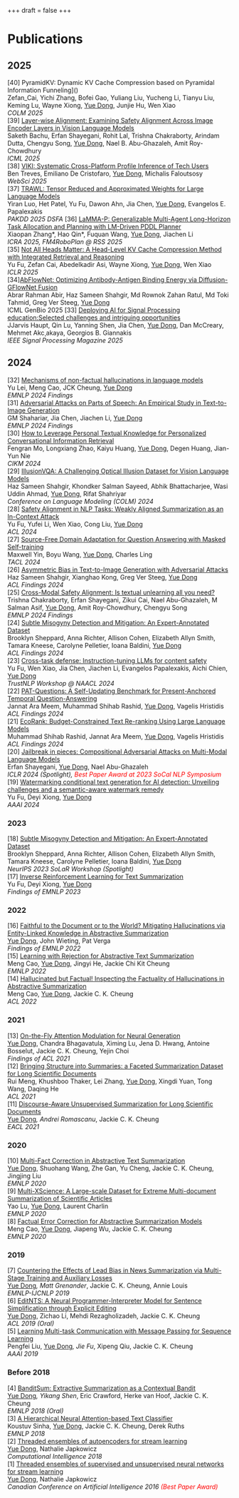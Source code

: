 +++
draft = false
+++

# Publications
## 2025

[40] PyramidKV: Dynamic KV Cache Compression based on Pyramidal Information Funneling]()<br>Zefan_Cai, Yichi Zhang, Bofei Gao, Yuliang Liu, Yucheng Li, Tianyu Liu, Keming Lu, Wayne Xiong,  <u>Yue Dong</u>, Junjie Hu, Wen Xiao<br>*COLM 2025*    
[39] [Layer-wise Alignment: Examining Safety Alignment Across Image Encoder Layers in Vision Language Models]()<br>Saketh Bachu, Erfan Shayegani, Rohit Lal, Trishna Chakraborty, Arindam Dutta, Chengyu Song, <u>Yue Dong</u>, Nael B. Abu-Ghazaleh, Amit Roy-Chowdhury<br>*ICML 2025*  
[38] [VIKI: Systematic Cross-Platform Profile Inference of Tech Users]()<br>Ben Treves, Emiliano De Cristofaro,  <u>Yue Dong</u>, Michalis Faloutsosy<br>*WebSci 2025*  
[37] [TRAWL: Tensor Reduced and Approximated Weights for Large Language Models]()<br>Yiran Luo, Het Patel, Yu Fu, Dawon Ahn, Jia Chen, <u>Yue Dong</u>, Evangelos E. Papalexakis<br>*PAKDD 2025 DSFA*
[36] [LaMMA-P: Generalizable Multi-Agent Long-Horizon Task Allocation and Planning with LM-Driven PDDL Planner]()<br>Xiaopan Zhang*, Hao Qin*, Fuquan Wang, <u>Yue Dong</u>, Jiachen Li<br>*ICRA 2025, FM4RoboPlan @ RSS 2025*  
[35] [Not All Heads Matter: A Head-Level KV Cache Compression Method with Integrated Retrieval and Reasoning](https://arxiv.org/abs/2410.19258)<br>Yu Fu, Zefan Cai, Abedelkadir Asi, Wayne Xiong, <u>Yue Dong</u>, Wen Xiao<br>*ICLR 2025*  
[34][AbFlowNet: Optimizing Antibody-Antigen Binding Energy via Diffusion-GFlowNet Fusion](https://arxiv.org/pdf/2505.12358)<br>Abrar Rahman Abir, Haz Sameen Shahgir, Md Rownok Zahan Ratul, Md Toki Tahmid, Greg Ver Steeg, <u>Yue Dong</u><br>ICML GenBio 2025
[33] [Deploying AI for Signal Processing education:Selected challenges and intriguing opportunities]()<br>JJarvis Haupt, Qin Lu, Yanning Shen, Jia Chen, <u>Yue Dong</u>, Dan McCreary, Mehmet Akc¸akaya, Georgios B. Giannakis<br>*IEEE Signal Processing Magazine 2025*  

## 2024
[32] [Mechanisms of non-factual hallucinations in language models](https://arxiv.org/abs/2403.18167)<br>Yu Lei, Meng Cao, JCK Cheung, <u>Yue Dong</u><br>*EMNLP 2024 Findings*  
[31] [Adversarial Attacks on Parts of Speech: An Empirical Study in Text-to-Image Generation](https://arxiv.org/abs/2409.15381)<br>GM Shahariar, Jia Chen, Jiachen Li, <u>Yue Dong</u><br>*EMNLP 2024 Findings*  
[30] [How to Leverage Personal Textual Knowledge for Personalized Conversational Information Retrieval](https://dl.acm.org/doi/abs/10.1145/3627673.3679939)<br>Fengran Mo, Longxiang Zhao, Kaiyu Huang, <u>Yue Dong</u>, Degen Huang, Jian-Yun Nie<br>*CIKM 2024*  
[29] [IllusionVQA: A Challenging Optical Illusion Dataset for Vision Language Models](https://arxiv.org/abs/2403.15952)<br>Haz Sameen Shahgir, Khondker Salman Sayeed, Abhik Bhattacharjee, Wasi Uddin Ahmad, <u>Yue Dong</u>, Rifat Shahriyar<br>*Conference on Language Modeling (COLM) 2024*  
[28] [Safety Alignment in NLP Tasks: Weakly Aligned Summarization as an In-Context Attack](https://arxiv.org/abs/2312.06924)<br>Yu Fu, Yufei Li, Wen Xiao, Cong Liu, <u>Yue Dong</u><br>*ACL 2024*  
[27] [Source-Free Domain Adaptation for Question Answering with Masked Self-training](https://arxiv.org/abs/2212.09563)<br>Maxwell Yin, Boyu Wang, <u>Yue Dong</u>, Charles Ling<br>*TACL 2024*  
[26] [Asymmetric Bias in Text-to-Image Generation with Adversarial Attacks](https://arxiv.org/abs/2312.14440)<br>Haz Sameen Shahgir, Xianghao Kong, Greg Ver Steeg, <u>Yue Dong</u><br>*ACL Findings 2024*  
[25] [Cross-Modal Safety Alignment: Is textual unlearning all you need?](https://arxiv.org/abs/2406.02575)<br>Trishna Chakraborty, Erfan Shayegani, Zikui Cai, Nael Abu-Ghazaleh, M Salman Asif, <u>Yue Dong</u>, Amit Roy-Chowdhury, Chengyu Song<br>*EMNLP 2024 Findings*  
[24] [Subtle Misogyny Detection and Mitigation: An Expert-Annotated Dataset](https://arxiv.org/abs/2311.09443)<br>Brooklyn Sheppard, Anna Richter, Allison Cohen, Elizabeth Allyn Smith, Tamara Kneese, Carolyne Pelletier, Ioana Baldini, <u>Yue Dong</u><br>*ACL Findings 2024*  
[23] [Cross-task defense: Instruction-tuning LLMs for content safety](https://arxiv.org/abs/2312.06924)<br>Yu Fu, Wen Xiao, Jia Chen, Jiachen Li, Evangelos Papalexakis, Aichi Chien, <u>Yue Dong</u><br>*TrustNLP Workshop @ NAACL 2024*  
[22] [PAT-Questions: A Self-Updating Benchmark for Present-Anchored Temporal Question-Answering](https://arxiv.org/abs/2402.11034)<br>Jannat Ara Meem, Muhammad Shihab Rashid, <u>Yue Dong</u>, Vagelis Hristidis<br>*ACL Findings 2024*  
[21] [EcoRank: Budget-Constrained Text Re-ranking Using Large Language Models](https://arxiv.org/abs/2402.10866)<br>Muhammad Shihab Rashid, Jannat Ara Meem, <u>Yue Dong</u>, Vagelis Hristidis<br>*ACL Findings 2024*  
[20] [Jailbreak in pieces: Compositional Adversarial Attacks on Multi-Modal Language Models](https://arxiv.org/abs/2401.12345)<br>Erfan Shayegani, <u>Yue Dong</u>, Nael Abu-Ghazaleh<br>*ICLR 2024 (Spotlight), <span style="color:red">Best Paper Award at 2023 SoCal NLP Symposium</span>*  
[19] [Watermarking conditional text generation for AI detection: Unveiling challenges and a semantic-aware watermark remedy](https://arxiv.org/abs/2401.67890)<br>Yu Fu, Deyi Xiong, <u>Yue Dong</u><br>*AAAI 2024*

### 2023
[18] [Subtle Misogyny Detection and Mitigation: An Expert-Annotated Dataset](#)<br>Brooklyn Sheppard, Anna Richter, Allison Cohen, Elizabeth Allyn Smith, Tamara Kneese, Carolyne Pelletier, Ioana Baldini, <u>Yue Dong</u><br>*NeurIPS 2023 SoLaR Workshop (Spotlight)*  
[17] [Inverse Reinforcement Learning for Text Summarization](#)<br>Yu Fu, Deyi Xiong, <u>Yue Dong</u><br>*Findings of EMNLP 2023*


### 2022
[16] [Faithful to the Document or to the World? Mitigating Hallucinations via Entity-Linked Knowledge in Abstractive Summarization](#)<br><u>Yue Dong</u>, John Wieting, Pat Verga<br>*Findings of EMNLP 2022*  
[15] [Learning with Rejection for Abstractive Text Summarization](#)<br>Meng Cao, <u>Yue Dong</u>, Jingyi He, Jackie Chi Kit Cheung<br>*EMNLP 2022*  
[14] [Hallucinated but Factual! Inspecting the Factuality of Hallucinations in Abstractive Summarization](#)<br>Meng Cao, <u>Yue Dong</u>, Jackie C. K. Cheung<br>*ACL 2022*


### 2021
[13] [On-the-Fly Attention Modulation for Neural Generation](#)<br><u>Yue Dong</u>, Chandra Bhagavatula, Ximing Lu, Jena D. Hwang, Antoine Bosselut, Jackie C. K. Cheung, Yejin Choi<br>*Findings of ACL 2021*  
[12] [Bringing Structure into Summaries: a Faceted Summarization Dataset for Long Scientific Documents](#)<br>Rui Meng, Khushboo Thaker, Lei Zhang, <u>Yue Dong</u>, Xingdi Yuan, Tong Wang, Daqing He<br>*ACL 2021*  
[11] [Discourse-Aware Unsupervised Summarization for Long Scientific Documents](#)<br><u>Yue Dong</u>*, Andrei Romascanu*, Jackie C. K. Cheung<br>*EACL 2021*


### 2020
[10] [Multi-Fact Correction in Abstractive Text Summarization](#)<br><u>Yue Dong</u>, Shuohang Wang, Zhe Gan, Yu Cheng, Jackie C. K. Cheung, Jingjing Liu<br>*EMNLP 2020*  
[9] [Multi-XScience: A Large-scale Dataset for Extreme Multi-document Summarization of Scientific Articles](#)<br>Yao Lu, <u>Yue Dong</u>, Laurent Charlin<br>*EMNLP 2020*  
[8] [Factual Error Correction for Abstractive Summarization Models](#)<br>Meng Cao, <u>Yue Dong</u>, Jiapeng Wu, Jackie C. K. Cheung<br>*EMNLP 2020*


### 2019
[7] [Countering the Effects of Lead Bias in News Summarization via Multi-Stage Training and Auxiliary Losses](#)<br><u>Yue Dong</u>*, Matt Grenander*, Jackie C. K. Cheung, Annie Louis<br>*EMNLP-IJCNLP 2019*  
[6] [EditNTS: A Neural Programmer-Interpreter Model for Sentence Simplification through Explicit Editing](#)<br><u>Yue Dong</u>, Zichao Li, Mehdi Rezagholizadeh, Jackie C. K. Cheung<br>*ACL 2019 (Oral)*  
[5] [Learning Multi-task Communication with Message Passing for Sequence Learning](#)<br>Pengfei Liu, <u>Yue Dong</u>*, Jie Fu*, Xipeng Qiu, Jackie C. K. Cheung<br>*AAAI 2019*


### Before 2018
[4] [BanditSum: Extractive Summarization as a Contextual Bandit](#)<br><u>Yue Dong</u>*, Yikang Shen*, Eric Crawford, Herke van Hoof, Jackie C. K. Cheung<br>*EMNLP 2018 (Oral)*  
[3] [A Hierarchical Neural Attention-based Text Classifier](#)<br>Koustuv Sinha, <u>Yue Dong</u>, Jackie C. K. Cheung, Derek Ruths<br>*EMNLP 2018*  
[2] [Threaded ensembles of autoencoders for stream learning](#)<br><u>Yue Dong</u>, Nathalie Japkowicz<br>*Computational Intelligence 2018*  
[1] [Threaded ensembles of supervised and unsupervised neural networks for stream learning](#)<br><u>Yue Dong</u>, Nathalie Japkowicz<br>*Canadian Conference on Artificial Intelligence 2016 <span style="color:red">(Best Paper Award)</span>*


